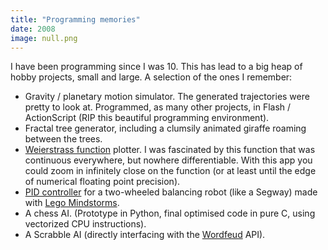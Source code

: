 ```yaml
---
title: "Programming memories"
date: 2008
image: null.png
---
```


I have been programming since I was 10. This has lead to a big heap of hobby
projects, small and large. A selection of the ones I remember:

- Gravity / planetary motion simulator. The generated trajectories were pretty
  to look at. Programmed, as many other projects, in Flash / ActionScript (RIP
  this beautiful programming environment).
- Fractal tree generator, including a clumsily animated giraffe roaming between
  the trees.
- [Weierstrass function](https://www.wikiwand.com/en/Weierstrass_function)
  plotter. I was fascinated by this function that was continuous everywhere, but
  nowhere differentiable. With this app you could zoom in infinitely close on
  the function (or at least until the edge of numerical floating point
  precision).
- [PID controller](https://www.wikiwand.com/en/PID_controller) for a
  two-wheeled balancing robot (like a Segway) made with [Lego Mindstorms](https://www.wikiwand.com/en/Lego_Mindstorms_NXT).
- A chess AI. (Prototype in Python, final optimised code in pure C, using vectorized CPU instructions).
- A Scrabble AI (directly interfacing with the [Wordfeud](https://wordfeud.com/) API).

